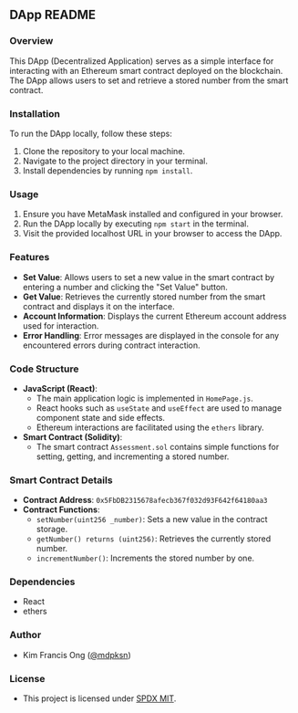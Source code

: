 ## DApp README

### Overview
This DApp (Decentralized Application) serves as a simple interface for interacting with an Ethereum smart contract deployed on the blockchain. The DApp allows users to set and retrieve a stored number from the smart contract.

### Installation
To run the DApp locally, follow these steps:
1. Clone the repository to your local machine.
2. Navigate to the project directory in your terminal.
3. Install dependencies by running `npm install`.

### Usage
1. Ensure you have MetaMask installed and configured in your browser.
2. Run the DApp locally by executing `npm start` in the terminal.
3. Visit the provided localhost URL in your browser to access the DApp.

### Features
- **Set Value**: Allows users to set a new value in the smart contract by entering a number and clicking the "Set Value" button.
- **Get Value**: Retrieves the currently stored number from the smart contract and displays it on the interface.
- **Account Information**: Displays the current Ethereum account address used for interaction.
- **Error Handling**: Error messages are displayed in the console for any encountered errors during contract interaction.

### Code Structure
- **JavaScript (React)**:
  - The main application logic is implemented in `HomePage.js`.
  - React hooks such as `useState` and `useEffect` are used to manage component state and side effects.
  - Ethereum interactions are facilitated using the `ethers` library.
- **Smart Contract (Solidity)**:
  - The smart contract `Assessment.sol` contains simple functions for setting, getting, and incrementing a stored number.

### Smart Contract Details
- **Contract Address**: `0x5FbDB2315678afecb367f032d93F642f64180aa3`
- **Contract Functions**:
  - `setNumber(uint256 _number)`: Sets a new value in the contract storage.
  - `getNumber() returns (uint256)`: Retrieves the currently stored number.
  - `incrementNumber()`: Increments the stored number by one.

### Dependencies
- React
- ethers

### Author
- Kim Francis Ong ([@mdpksn](https://twitter.com/mdpksn))

### License
- This project is licensed under [SPDX MIT](https://spdx.org/licenses/MIT.html).
